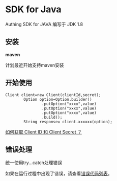 # SDK for Java

Authing SDK for JAVA 编写于 JDK 1.8

## 安装

**maven**

计划最近开始支持maven安装

## 开始使用

```text
Client client=new Client(clientId,secret);
        Option option=Option.builder()
                .putOption("xxxx",value)
                .putOption("xxxx",value)
                .putOption("xxxx",value)
                .build();
        String response= client.xxxxxx(option);
```

[如何获取 Client ID 和 Client Secret ？](https://docs.authing.cn/#/quick_start/howto)

## 错误处理

统一使用try...catch处理错误

如果在运行过程中出现了错误，请查看[错误代码列表](https://docs.authing.cn/#/quick_start/error_code)。

